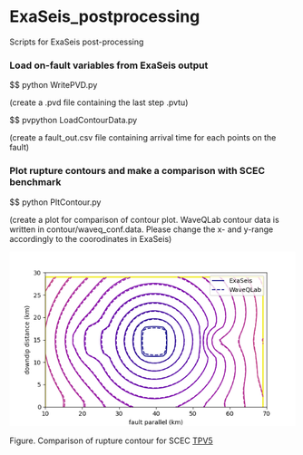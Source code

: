 # ExaSeis_postprocessing
Scripts for ExaSeis post-processing

### Load on-fault variables from ExaSeis output
$$ python WritePVD.py

(create a .pvd file containing the last step .pvtu)

$$ pvpython LoadContourData.py 

(create a fault_out.csv file containing arrival time for each points on the fault)

### Plot rupture contours and make a comparison with SCEC benchmark
$$ python PltContour.py

(create a plot for comparison of contour plot. WaveQLab contour data is written in contour/waveq_conf.data.  Please change the x- and y-range accordingly to the coorodinates in ExaSeis)

![image](https://github.com/daisy20170101/ExaSeis_postprocessing/blob/main/figures/fault_contour.png)

Figure. Comparison of rupture contour for SCEC [TPV5](https://strike.scec.org/cvws/tpv5docs.html)
